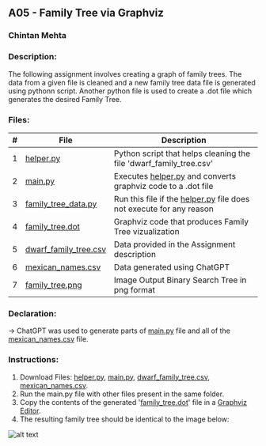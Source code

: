 ## A05 - Family Tree via Graphviz
### Chintan Mehta

### Description:
The following assignment involves creating a graph of family trees. The data from a given file is cleaned and a new family tree data file is generated using pythonn script. Another python file is used to create a .dot file which generates the desired Family Tree.

### Files:

|   #   | File     | Description                                      |
| :---: | -------- | ------------------------------------------------ |
|   1   | [helper.py]()  | Python script that helps cleaning the file 'dwarf_family_tree.csv' |
|   2   | [main.py]()    | Executes [helper.py]() and converts graphviz code to a .dot file |
|   3   | [family_tree_data.py]() | Run this file if the [helper.py]() file does not execute for any reason |
|   4   | [family_tree.dot]() | Graphviz code that produces Family Tree vizualization  |
|   5   | [dwarf_family_tree.csv]()  | Data provided in the Assignment description    |
|   6   | [mexican_names.csv]()      | Data generated using ChatGPT   |
|   7   | [family_tree.png]() | Image Output Binary Search Tree in png format |

### Declaration:
-> ChatGPT was used to generate parts of [main.py]() file and all of the [mexican_names.csv]() file.

### Instructions:
1. Download Files: [helper.py](), [main.py](), [dwarf_family_tree.csv](), [mexican_names.csv]().
2. Run the main.py file with other files present in the same folder.
3. Copy the contents of the generated '[family_tree.dot]()' file in a [Graphviz Editor](https://dreampuf.github.io/GraphvizOnline/).
4. The resulting family tree should be identical to the image below:

![alt text]()
